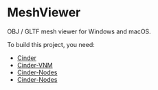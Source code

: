# MeshViewer
OBJ / GLTF mesh viewer for Windows and macOS.

To build this project, you need:

* [Cinder](https://github.com/cinder/Cinder)
* [Cinder-VNM](https://github.com/vnm-interactive/Cinder-VNM)
* [Cinder-Nodes](https://github.com/vnm-interactive/Cinder-Nodes)
* [Cinder-Nodes](https://github.com/vnm-interactive/Cinder-Nodes)
